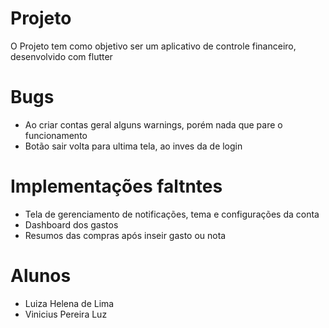 # Projeto

O Projeto tem como objetivo ser um aplicativo de controle financeiro, desenvolvido com flutter

# Bugs

  - Ao criar contas geral alguns warnings, porém nada que pare o funcionamento
  - Botão sair volta para ultima tela, ao inves da de login

# Implementações faltntes

  - Tela de gerenciamento de notificações, tema e configurações da conta
  - Dashboard dos gastos
  - Resumos das compras após inseir gasto ou nota

# Alunos

 - Luiza Helena de Lima
 - Vinicius Pereira Luz
